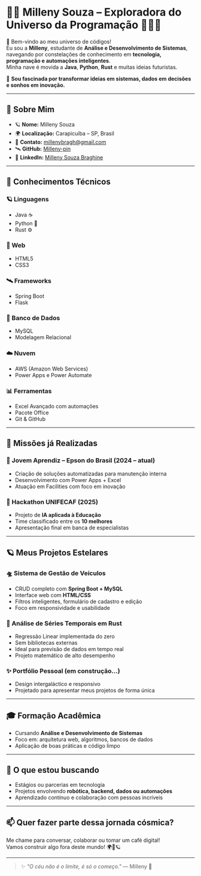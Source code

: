 # 🌌✨ Milleny Souza – Exploradora do Universo da Programação 👩‍🚀💫

🚀 Bem-vindo ao meu universo de códigos!  
Eu sou a **Milleny**, estudante de **Análise e Desenvolvimento de Sistemas**, navegando por constelações de conhecimento em **tecnologia, programação e automações inteligentes**.  
Minha nave é movida a **Java**, **Python**, **Rust** e muitas ideias futuristas.  

🌠 **Sou fascinada por transformar ideias em sistemas, dados em decisões e sonhos em inovação.**

---

## 🧬 Sobre Mim

- 🪐 **Nome:** Milleny Souza  
- 🌍 **Localização:** Carapicuíba – SP, Brasil  
- 📡 **Contato:** millenybragh@gmail.com  
- 🛰️ **GitHub:** [Milleny-pin](https://github.com/Milleny-pin)  
- 🔗 **LinkedIn:** [Milleny Souza Braghine](https://www.linkedin.com/in/millenysouzabraghine/)

---

## 🔭 Conhecimentos Técnicos

### 🪐 Linguagens
- Java ☕  
- Python 🐍  
- Rust ⚙️  

### 🚀 Web
- HTML5  
- CSS3  

### 🛰️ Frameworks
- Spring Boot  
- Flask  

### 💾 Banco de Dados
- MySQL  
- Modelagem Relacional  

### ☁️ Nuvem
- AWS (Amazon Web Services)  
- Power Apps e Power Automate  

### 📊 Ferramentas
- Excel Avançado com automações  
- Pacote Office  
- Git & GitHub  

---

## 🚀 Missões já Realizadas

### 🌌 Jovem Aprendiz – Epson do Brasil (2024 – atual)
- Criação de soluções automatizadas para manutenção interna  
- Desenvolvimento com Power Apps + Excel  
- Atuação em Facilities com foco em inovação  

### 🌠 Hackathon UNIFECAF (2025)
- Projeto de **IA aplicada à Educação**  
- Time classificado entre os **10 melhores**  
- Apresentação final em banca de especialistas  

---

## 🪐 Meus Projetos Estelares

### 🛸 Sistema de Gestão de Veículos
- CRUD completo com **Spring Boot + MySQL**
- Interface web com **HTML/CSS**
- Filtros inteligentes, formulário de cadastro e edição
- Foco em responsividade e usabilidade

### 🌌 Análise de Séries Temporais em Rust
- Regressão Linear implementada do zero
- Sem bibliotecas externas
- Ideal para previsão de dados em tempo real
- Projeto matemático de alto desempenho

### ✨ Portfólio Pessoal (em construção...)
- Design intergaláctico e responsivo
- Projetado para apresentar meus projetos de forma única

---

## 🎓 Formação Acadêmica

- Cursando **Análise e Desenvolvimento de Sistemas**
- Foco em: arquitetura web, algoritmos, bancos de dados
- Aplicação de boas práticas e código limpo

---

## 🌟 O que estou buscando

- Estágios ou parcerias em tecnologia  
- Projetos envolvendo **robótica, backend, dados ou automações**  
- Aprendizado contínuo e colaboração com pessoas incríveis  

---

## 📫 Quer fazer parte dessa jornada cósmica?

Me chame para conversar, colaborar ou tomar um café digital!  
Vamos construir algo fora deste mundo! 🌍🚀🪐

---

> ✨ *"O céu não é o limite, é só o começo."* — Milleny 🌌

